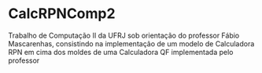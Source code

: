 # CalcRPNComp2
Trabalho de Computação II da UFRJ sob  orientação do professor Fábio Mascarenhas, consistindo na implementação de um modelo de Calculadora RPN em cima dos moldes de uma Calculadora QF implementada pelo professor
